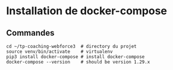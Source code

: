 # Installation de docker-compose

## Commandes
```shell
cd ~/tp-coaching-webforce3  # directory du projet
source venv/bin/activate    # virtualenv
pip3 install docker-compose # install docker-compose 
docker-compose --version    # should be version 1.29.x
```